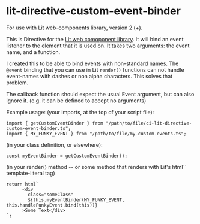 # lit-directive-custom-event-binder

For use with Lit web-components library, version 2 (+).

This is Directive for the [Lit web comoponent library](https://lit.dev/). It will bind an event listener to the element that it is used on. It takes two arguments: the event name, and a function.

I created this to be able to bind events with non-standard names. The `@event` binding that
you can use in Lit `render()` functions can not handle event-names with dashes or non alpha
characters. This solves that problem.

The callback function should expect the usual Event argument, but can also ignore it.
(e.g. it can be defined to accept no arguments)

Example usage:
(your imports, at the top of your script file):

```
import { getCustomEventBinder } from "/path/to/file/ci-lit-directive-custom-event-binder.ts";
import { MY_FUNKY_EVENT } from "/path/to/file/my-custom-events.ts";
```

(in your class definition, or elsewhere):

```
const myEventBinder = getCustomEventBinder();
```

(in your render() method -- or some method that renders with Lit's html`` template-literal tag)

```
return html`
      <div
        class="someClass"
        ${this.myEventBinder(MY_FUNKY_EVENT, this.handleFunkyEvent.bind(this))}
      >Some Text</div>
`;
```
